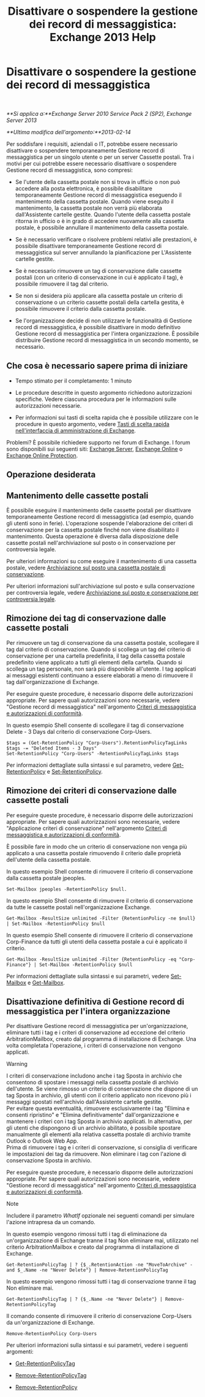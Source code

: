 ﻿---
title: 'Disattivare o sospendere la gestione dei record di messaggistica: Exchange 2013 Help'
TOCTitle: Disattivare o sospendere la gestione dei record di messaggistica
ms:assetid: 631191aa-3bba-4ebf-a727-c48ed2ebe176
ms:mtpsurl: https://technet.microsoft.com/it-it/library/Aa998580(v=EXCHG.150)
ms:contentKeyID: 52063072
ms.date: 05/22/2018
mtps_version: v=EXCHG.150
ms.translationtype: MT
---

# Disattivare o sospendere la gestione dei record di messaggistica

 

_**Si applica a:**Exchange Server 2010 Service Pack 2 (SP2), Exchange Server 2013_

_**Ultima modifica dell'argomento:**2013-02-14_

Per soddisfare i requisiti, aziendali o IT, potrebbe essere necessario disattivare o sospendere temporaneamente Gestione record di messaggistica per un singolo utente o per un server Cassette postali. Tra i motivi per cui potrebbe essere necessario disattivare o sospendere Gestione record di messaggistica, sono compresi:

  - Se l'utente della cassetta postale non si trova in ufficio o non può accedere alla posta elettronica, è possibile disabilitare temporaneamente Gestione record di messaggistica eseguendo il mantenimento della cassetta postale. Quando viene eseguito il mantenimento, la cassetta postale non verrà più elaborata dall'Assistente cartelle gestite. Quando l'utente della cassetta postale ritorna in ufficio o è in grado di accedere nuovamente alla cassetta postale, è possibile annullare il mantenimento della cassetta postale.

  - Se è necessario verificare o risolvere problemi relativi alle prestazioni, è possibile disattivare temporaneamente Gestione record di messaggistica sul server annullando la pianificazione per L'Assistente cartelle gestite.

  - Se è necessario rimuovere un tag di conservazione dalle cassette postali (con un criterio di conservazione in cui è applicato il tag), è possibile rimuovere il tag dal criterio.

  - Se non si desidera più applicare alla cassetta postale un criterio di conservazione o un criterio cassette postali della cartella gestita, è possibile rimuovere il criterio dalla cassetta postale.

  - Se l'organizzazione decide di non utilizzare le funzionalità di Gestione record di messaggistica, è possibile disattivare in modo definitivo Gestione record di messaggistica per l'intera organizzazione. È possibile distribuire Gestione record di messaggistica in un secondo momento, se necessario.

## Che cosa è necessario sapere prima di iniziare

  - Tempo stimato per il completamento: 1 minuto

  - Le procedure descritte in questo argomento richiedono autorizzazioni specifiche. Vedere ciascuna procedura per le informazioni sulle autorizzazioni necessarie.

  - Per informazioni sui tasti di scelta rapida che è possibile utilizzare con le procedure in questo argomento, vedere [Tasti di scelta rapida nell'interfaccia di amministrazione di Exchange](keyboard-shortcuts-in-the-exchange-admin-center-exchange-online-protection-help.md).

Problemi? È possibile richiedere supporto nei forum di Exchange. I forum sono disponibili sui seguenti siti: [Exchange Server](https://go.microsoft.com/fwlink/p/?linkid=60612), [Exchange Online](https://go.microsoft.com/fwlink/p/?linkid=267542) o [Exchange Online Protection](https://go.microsoft.com/fwlink/p/?linkid=285351).

## Operazione desiderata

## Mantenimento delle cassette postali

È possibile eseguire il mantenimento delle cassette postali per disattivare temporaneamente Gestione record di messaggistica (ad esempio, quando gli utenti sono in ferie). L'operazione sospende l'elaborazione dei criteri di conservazione per la cassetta postale finché non viene disabilitato il mantenimento. Questa operazione è diversa dalla disposizione delle cassette postali nell'archiviazione sul posto o in conservazione per controversia legale.

Per ulteriori informazioni su come eseguire il mantenimento di una cassetta postale, vedere [Archiviazione sul posto una cassetta postale di conservazione](place-a-mailbox-on-retention-hold-exchange-2013-help.md).

Per ulteriori informazioni sull'archiviazione sul posto e sulla conservazione per controversia legale, vedere [Archiviazione sul posto e conservazione per controversia legale](in-place-hold-and-litigation-hold-exchange-2013-help.md).

## Rimozione dei tag di conservazione dalle cassette postali

Per rimuovere un tag di conservazione da una cassetta postale, scollegare il tag dal criterio di conservazione. Quando si scollega un tag del criterio di conservazione per una cartella predefinita, il tag della cassetta postale predefinito viene applicato a tutti gli elementi della cartella. Quando si scollega un tag personale, non sarà più disponibile all'utente. I tag applicati ai messaggi esistenti continuano a essere elaborati a meno di rimuovere il tag dall'organizzazione di Exchange.

Per eseguire queste procedure, è necessario disporre delle autorizzazioni appropriate. Per sapere quali autorizzazioni sono necessarie, vedere "Gestione record di messaggistica" nell'argomento [Criteri di messaggistica e autorizzazioni di conformità](messaging-policy-and-compliance-permissions-exchange-2013-help.md).

In questo esempio Shell consente di scollegare il tag di conservazione Delete - 3 Days dal criterio di conservazione Corp-Users.

    $tags = (Get-RetentionPolicy "Corp-Users").RetentionPolicyTagLinks
    $tags -= "Deleted Items - 3 Days"
    Set-RetentionPolicy "Corp-Users" -RetentionPolicyTagLinks $tags

Per informazioni dettagliate sulla sintassi e sul parametro, vedere [Get-RetentionPolicy](https://technet.microsoft.com/it-it/library/dd298086\(v=exchg.150\)) e [Set-RetentionPolicy](https://technet.microsoft.com/it-it/library/dd335196\(v=exchg.150\)).

## Rimozione dei criteri di conservazione dalle cassette postali

Per eseguire queste procedure, è necessario disporre delle autorizzazioni appropriate. Per sapere quali autorizzazioni sono necessarie, vedere "Applicazione criteri di conservazione" nell'argomento [Criteri di messaggistica e autorizzazioni di conformità](messaging-policy-and-compliance-permissions-exchange-2013-help.md).

È possibile fare in modo che un criterio di conservazione non venga più applicato a una cassetta postale rimuovendo il criterio dalle proprietà dell'utente della cassetta postale.

In questo esempio Shell consente di rimuovere il criterio di conservazione dalla cassetta postale jpeoples.

    Set-Mailbox jpeoples -RetentionPolicy $null.

In questo esempio Shell consente di rimuovere il criterio di conservazione da tutte le cassette postali nell'organizzazione Exchange.

    Get-Mailbox -ResultSize unlimited -Filter {RetentionPolicy -ne $null} | Set-Mailbox -RetentionPolicy $null

In questo esempio Shell consente di rimuovere il criterio di conservazione Corp-Finance da tutti gli utenti della cassetta postale a cui è applicato il criterio.

    Get-Mailbox -ResultSize unlimited -Filter {RetentionPolicy -eq "Corp-Finance"} | Set-Mailbox -RetentionPolicy $null

Per informazioni dettagliate sulla sintassi e sui parametri, vedere [Set-Mailbox](https://technet.microsoft.com/it-it/library/bb123981\(v=exchg.150\)) e [Get-Mailbox](https://technet.microsoft.com/it-it/library/bb123685\(v=exchg.150\)).

## Disattivazione definitiva di Gestione record di messaggistica per l'intera organizzazione

Per disattivare Gestione record di messaggistica per un'organizzazione, eliminare tutti i tag e i criteri di conservazione ad eccezione del criterio ArbitrationMailbox, creato dal programma di installazione di Exchange. Una volta completata l'operazione, i criteri di conservazione non vengono applicati.


> [!WARNING]
> I criteri di conservazione includono anche i tag Sposta in archivio che consentono di spostare i messaggi nella cassetta postale di archivio dell'utente. Se viene rimosso un criterio di conservazione che dispone di un tag Sposta in archivio, gli utenti con il criterio applicato non ricevono più i messaggi spostati nell'archivio dall'Assistente cartelle gestite.<BR>Per evitare questa eventualità, rimuovere esclusivamente i tag "Elimina e consenti ripristino" e "Elimina definitivamente" dall'organizzazione e mantenere i criteri con i tag Sposta in archivio applicati. In alternativa, per gli utenti che dispongono di un archivio abilitato, è possibile spostare manualmente gli elementi alla relativa cassetta postale di archivio tramite Outlook o Outlook Web App.<BR>Prima di rimuovere i tag e i criteri di conservazione, si consiglia di verificare le impostazioni dei tag da rimuovere. Non eliminare i tag con l'azione di conservazione Sposta in archivio.



Per eseguire queste procedure, è necessario disporre delle autorizzazioni appropriate. Per sapere quali autorizzazioni sono necessarie, vedere "Gestione record di messaggistica" nell'argomento [Criteri di messaggistica e autorizzazioni di conformità](messaging-policy-and-compliance-permissions-exchange-2013-help.md).


> [!NOTE]
> Includere il parametro <EM>WhatIf</EM> opzionale nei seguenti comandi per simulare l'azione intrapresa da un comando.



In questo esempio vengono rimossi tutti i tag di eliminazione da un'organizzazione di Exchange tranne il tag Non eliminare mai, utilizzato nel criterio ArbitrationMailbox e creato dal programma di installazione di Exchange.

    Get-RetentionPolicyTag | ? {$_.RetentionAction -ne "MoveToArchive" -and $_.Name -ne "Never Delete"} | Remove-RetentionPolicyTag

In questo esempio vengono rimossi tutti i tag di conservazione tranne il tag Non eliminare mai.

    Get-RetentionPolicyTag | ? {$_.Name -ne "Never Delete"} | Remove-RetentionPolicyTag

Il comando consente di rimuovere il criterio di conservazione Corp-Users da un'organizzazione di Exchange.

    Remove-RetentionPolicy Corp-Users

Per ulteriori informazioni sulla sintassi e sui parametri, vedere i seguenti argomenti:

  - [Get-RetentionPolicyTag](https://technet.microsoft.com/it-it/library/dd298009\(v=exchg.150\))

  - [Remove-RetentionPolicyTag](https://technet.microsoft.com/it-it/library/dd335092\(v=exchg.150\))

  - [Remove-RetentionPolicy](https://technet.microsoft.com/it-it/library/dd297962\(v=exchg.150\))

